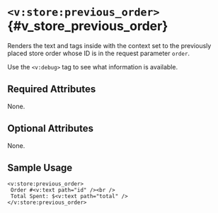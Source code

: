# `<v:store:previous_order>`{#v_store_previous_order}

Renders the text and tags inside with the context set to the previously
placed store order whose ID is in the request parameter `order`.

Use the `<v:debug>` tag to see what information is available.

## Required Attributes

None.

## Optional Attributes

None.

## Sample Usage

    <v:store:previous_order>
     Order #<v:text path="id" /><br />
     Total Spent: $<v:text path="total" />
    </v:store:previous_order>
